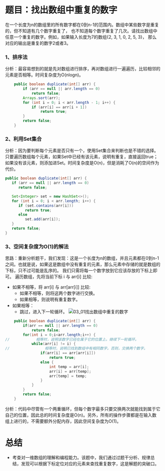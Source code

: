 # 题目：找出数组中重复的数字
在一个长度为n的数组里的所有数字都在0到n-1的范围内。数组中某些数字是重复的，但不知道有几个数字重复了， 也不知道每个数字重复了几次。请找出数组中任意一个重复的数字。例如，如果输入长度为7的数组{2, 3, 1, 0, 2, 5, 3}，  那么对应的输出是重复的数字2或者3。
### 1、排序法
分析：最容易想到的就是先对数组进行排序，再对数组进行一遍遍历，比较相邻的元素是否相等。时间复杂度为O(nlogn)。
```java
    public boolean duplicate(int[] arr) {
        if (arr == null || arr.length == 0)
            return false;
        Arrays.sort(arr);
        for (int i = 0; i < arr.length - 1; i++) {
            if (arr[i] == arr[i + 1])
                return true;
        }
        return false;
    }
```
### 2、利用Set集合
分析：因为要判断每个元素是否只有一个，使用Set集合来判断也是不错的选择。只要遍历数组每个元素，如果Set中已经有该元素，说明有重复，直接返回true；如果没有该元素，则添加进Set。时间复杂度是O(n)，但是消耗了O(n)的空间作为代价。
```java
public boolean duplicate(int[] arr) {
   if (arr == null || arr.length == 0)
      return false;

   Set<Integer> set = new HashSet<>();
   for (int i = 0; i < arr.length; i++) {
      if (set.contains(arr[i]))
         return true;
      else
         set.add(arr[i]);
   }
   return false;
}
```
### 3、空间复杂度为O(1)的解法
思路：重新分析题干，我们发现：这是一个长度为n的数组，并且元素都在0到n-1之间。也就是说，如果这是数组中没有重复的元素，那么元素中存储的就是数组的下标，只不过可能是乱序的。 我们只需将每一个数字放到它应该存放的下标上即可。
遍历数组，先将当前下标 i 与 arr[i] 比较:
- 如果不相等，将 arr[i] 与 arr[arr[i]] 比较:
     - 如果不相等，则将这两个数字进行交换。
     - 如果相等，则说明有重复数字。
 - 如果相等：
   - 跳过，进入下一轮循环。
![03_01找出数组中重复的数字](C:\Users\mkw\Desktop\剑指offer插图\03_01找出数组中重复的数字.jpg)
```java
    public boolean duplicate(int[] arr) {
        if(arr == null || arr.length == 0)
            return false;
        for(int i = 0;i<arr.length;i++) {
//            相等时，说明该数字已经在属于它的位置上。继续下一轮循环。
            while(arr[i] != i) {
//                相等时，说明已找到数组中有相同数字。否则，交换两个数字。
                if(arr[i] == arr[arr[i]]) 
                    return true;
                else {
                    int temp = arr[i];
                    arr[i] = arr[temp];
                    arr[temp] = temp;
                }
            }
        }
        return false;
    }
```
分析：代码中尽管有一个两重循环，但每个数字最多只要交换两次就能找到属于它自己的位置，因此总的时间复杂度是O(n)。另外，所有的操作步骤都是在输入数组上进行的，不需要额外分配内存，因此空间复杂度为O(1)。
# 总结
- 考查对一维数组的理解和编程能力。该题中，我们通过过题干分析、规律总结，发现可以根据下标定位对应的元素来查找重复数字，这是解题的突破口。